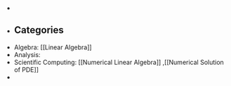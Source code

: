 -
- ## Categories
- Algebra: [[Linear Algebra]]
- Analysis:
- Scientific Computing: [[Numerical Linear Algebra]] ,[[Numerical Solution of PDE]]
-